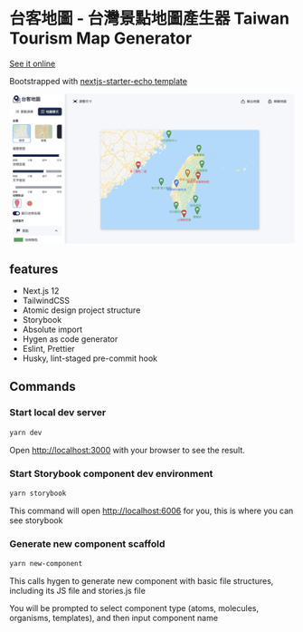 # 台客地圖 - 台灣景點地圖產生器 Taiwan Tourism Map Generator

[See it online](https://taiker-map.vercel.app/)

Bootstrapped with [nextjs-starter-echo template](https://github.com/Kamigami55/nextjs-starter-echo)

![Preview](public/og-image.png)

## features

- Next.js 12
- TailwindCSS
- Atomic design project structure
- Storybook
- Absolute import
- Hygen as code generator
- Eslint, Prettier
- Husky, lint-staged pre-commit hook

## Commands

### Start local dev server

```bash
yarn dev
```

Open [http://localhost:3000](http://localhost:3000) with your browser to see the result.

### Start Storybook component dev environment

```bash
yarn storybook
```

This command will open [http://localhost:6006](http://localhost:6006) for you, this is where you can see storybook

### Generate new component scaffold

```bash
yarn new-component
```

This calls hygen to generate new component with basic file structures, including its JS file and stories.js file

You will be prompted to select component type (atoms, molecules, organisms, templates), and then input component name
